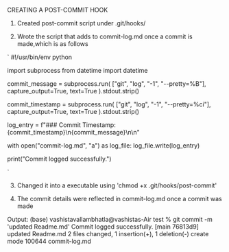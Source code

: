 CREATING A POST-COMMIT HOOK

1) Created post-commit script under .git/hooks/

2) Wrote the script that adds to commit-log.md once a commit is made,which is as follows

`
#!/usr/bin/env python

import subprocess
from datetime import datetime

commit_message = subprocess.run(
    ["git", "log", "-1", "--pretty=%B"],
    capture_output=True,
    text=True
).stdout.strip()


commit_timestamp = subprocess.run(
    ["git", "log", "-1", "--pretty=%ci"],
    capture_output=True,
    text=True
).stdout.strip()


log_entry = f"### Commit Timestamp: {commit_timestamp}\n{commit_message}\n\n"

with open("commit-log.md", "a") as log_file:
    log_file.write(log_entry)

print("Commit logged successfully.")

`

3) Changed it into a executable using 'chmod +x .git/hooks/post-commit'

4) The commit details were reflected in commit-log.md once a commit was made

Output:
(base) vashistavallambhatla@vashistas-Air test % git commit -m 'updated Readme.md'
Commit logged successfully.
[main 76813d9] updated Readme.md
2 files changed, 1 insertion(+), 1 deletion(-)
create mode 100644 commit-log.md
